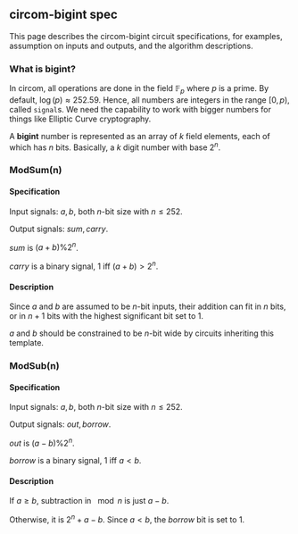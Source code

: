 ## circom-bigint spec
This page describes the circom-bigint circuit specifications, for examples, assumption on inputs and outputs, and the algorithm descriptions.

### What is bigint?
In circom, all operations are done in the field $\mathbb{F}_p$ where $p$ is a prime. By default, $\log(p) \approx 252.59$. Hence, all numbers are integers in the range $[0,p)$, called `signal`s. We need the capability to work with bigger numbers for things like Elliptic Curve cryptography.

A **bigint** number is represented as an array of $k$ field elements, each of which has $n$ bits. Basically, a $k$ digit number with base $2^n$.

### ModSum(n)
#### Specification
Input signals: $a, b$, both $n$-bit size with $n \leq 252$.

Output signals: $sum, carry$.

$sum$ is $(a+b) \% 2^n$.

$carry$ is a binary signal, 1 iff $(a+b) > 2^n$.

#### Description
Since $a$ and $b$ are assumed to be $n$-bit inputs, their addition can fit in $n$ bits, or in $n+1$ bits with the highest significant bit set to 1.

$a$ and $b$ should be constrained to be $n$-bit wide by circuits inheriting this template.

### ModSub(n)
#### Specification
Input signals: $a, b$, both $n$-bit size with $n \leq 252$.

Output signals: $out, borrow$.

$out$ is $(a-b) \% 2^n$.

$borrow$ is a binary signal, 1 iff $a < b$.

#### Description
If $a \geq b$, subtraction in $\mod n$ is just $a-b$.

Otherwise, it is $2^n+a-b$. Since $a<b$, the $borrow$ bit is set to 1.